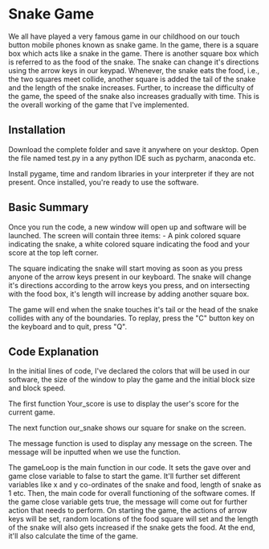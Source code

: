 # Snake Game

We all have played a very famous game in our childhood on our touch button mobile phones known as snake game. In the game, there is a square box which acts like a snake in the game. There is another square box which is referred to as the food of the snake. The snake can change it's directions using the arrow keys in our keypad. Whenever, the snake eats the food, i.e., the two squares meet collide, another square is added the tail of the snake and the length of the snake increases. Further, to increase the difficulty of the game, the speed of the snake also increases gradually with time. This is the overall working of the game that I've implemented. 

## Installation

Download the complete folder and save it anywhere on your desktop. Open the file named test.py in a any python IDE such as pycharm, anaconda etc.

Install pygame, time and random libraries in your interpreter if they are not present. Once installed, you're ready to use the software.

## Basic Summary

Once you run the code, a new window will open up and software will be launched. The screen will contain three items: - A pink colored square indicating the snake, a white colored square indicating the food and your score at the top left corner. 

The square indicating the snake will start moving as soon as you press anyone of the arrow keys present in our keyboard. The snake will change it's directions according to the arrow keys you press, and on intersecting with the food box, it's length will increase by adding another square box.

The game will end when the snake touches it's tail or the head of the snake collides with any of the boundaries. To replay, press the "C" button key on the keyboard and to quit, press "Q".


## Code Explanation

In the initial lines of code, I've declared the colors that will be used in our software, the size of the window to play the game and the initial block size and block speed.

The first function Your_score is use to display the user's score for the current game.

The next function our_snake shows our square for snake on the screen.

The message function is used to display any message on the screen. The message will be inputted when we use the function.

The gameLoop is the main function in our code. It sets the gave over and game close variable to false to start the game. It'll further set different variables like x and y co-ordinates of the snake and food, length of snake as 1 etc. Then, the main code for overall functioning of the software comes. If the game close variable gets true, the message will come out for further action that needs to perform. On starting the game, the actions of arrow keys will be set, random locations of the food square will set and the length of the snake will also gets increased if the snake gets the food. At the end, it'll also calculate the time of the game.
